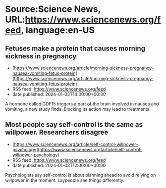 # Source:Science News, URL:https://www.sciencenews.org/feed, language:en-US

## Fetuses make a protein that causes morning sickness in pregnancy
 - [https://www.sciencenews.org/article/morning-sickness-pregnancy-nausea-vomiting-fetus-protein](https://www.sciencenews.org/article/morning-sickness-pregnancy-nausea-vomiting-fetus-protein)
 - RSS feed: https://www.sciencenews.org/feed
 - date published: 2024-01-03T14:00:00+00:00

A hormone called GDF15 triggers a part of the brain involved in nausea and vomiting, a new study finds. Blocking its action may lead to treatments.

## Most people say self-control is the same as willpower. Researchers disagree
 - [https://www.sciencenews.org/article/self-control-willpower-psychology](https://www.sciencenews.org/article/self-control-willpower-psychology)
 - RSS feed: https://www.sciencenews.org/feed
 - date published: 2024-01-03T12:00:00+00:00

Psychologists say self-control is about planning ahead to avoid relying on willpower in the moment. Laypeople see things differently.

